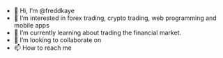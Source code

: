 - 👋 Hi, I’m @freddkaye
- 👀 I’m interested in forex trading, crypto trading, web programming and mobile apps
- 🌱 I’m currently learning about trading the financial market.
- 💞️ I’m looking to collaborate on 
- 📫 How to reach me 

<!---
freddkaye/freddkaye is a ✨ special ✨ repository because its `README.md` (this file) appears on your GitHub profile.
You can click the Preview link to take a look at your changes.
--->
